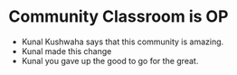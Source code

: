 # Community Classroom is OP

- Kunal Kushwaha says that this community is amazing.
- Kunal made this change
- Kunal you gave up the good to go for the great.
